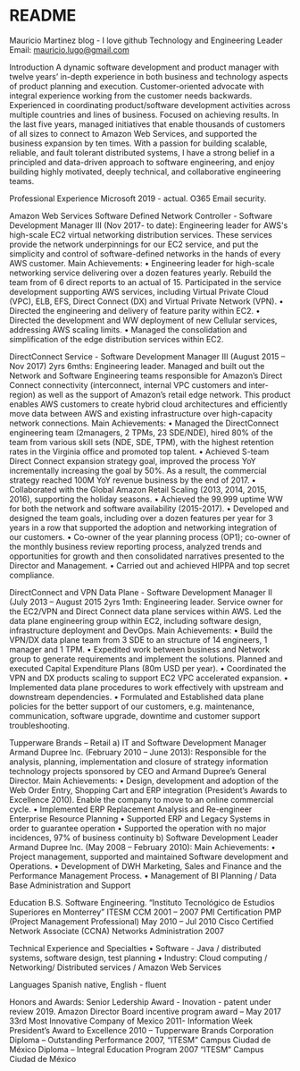 # README
Mauricio Martinez blog - I love github
Technology and Engineering Leader                                                               Email: mauricio.lugo@gmail.com

Introduction
A dynamic software development and product manager with twelve years’ in-depth experience in both business and
technology aspects of product planning and execution. Customer-oriented advocate with integral experience working
from the customer needs backwards. Experienced in coordinating product/software development activities across
multiple countries and lines of business. Focused on achieving results. In the last five years, managed initiatives that enable
thousands of customers of all sizes to connect to Amazon Web Services, and supported the business expansion by ten
times.
With a passion for building scalable, reliable, and fault tolerant distributed systems, I have a strong belief in a principled
and data-driven approach to software engineering, and enjoy building highly motivated, deeply technical, and
collaborative engineering teams.

Professional Experience
Microsoft 2019 - actual. 
O365 Email security. 

Amazon Web Services
Software Defined Network Controller - Software Development Manager III (Nov 2017- to date):
Engineering leader for AWS's high-scale EC2 virtual networking distribution services. These services provide the network
underpinnings for our EC2 service, and put the simplicity and control of software-defined networks in the hands of every
AWS customer.
Main Achievements:
• Engineering leader for high-scale networking service delivering over a dozen features yearly. Rebuild the team
from of 6 direct reports to an actual of 15. Participated in the service development supporting AWS services,
including Virtual Private Cloud (VPC), ELB, EFS, Direct Connect (DX) and Virtual Private Network (VPN).
• Directed the engineering and delivery of feature parity within EC2.
• Directed the development and WW deployment of new Cellular services, addressing AWS scaling limits.
• Managed the consolidation and simplification of the edge distribution services within EC2.

DirectConnect Service - Software Development Manager III (August 2015 – Nov 2017) 2yrs 6mths:
Engineering leader. Managed and built out the Network and Software Engineering teams responsible for Amazon’s
Direct Connect connectivity (interconnect, internal VPC customers and inter-region) as well as the support of Amazon’s
retail edge network. This product enables AWS customers to create hybrid cloud architectures and efficiently move data
between AWS and existing infrastructure over high-capacity network connections.
Main Achievements:
• Managed the DirectConnect engineering team (2managers, 2 TPMs, 23 SDE/NDE), hired 80% of the team from
various skill sets (NDE, SDE, TPM), with the highest retention rates in the Virginia office and promoted top talent.
• Achieved S-team Direct Connect expansion strategy goal, improved the process YoY incrementally increasing the
goal by 50%. As a result, the commercial strategy reached 100M YoY revenue business by the end of 2017.
• Collaborated with the Global Amazon Retail Scaling (2013, 2014, 2015, 2016), supporting the holiday seasons.
• Achieved the 99.999 uptime WW for both the network and software availability (2015-2017).
• Developed and designed the team goals, including over a dozen features per year for 3 years in a row that
supported the adoption and networking integration of our customers.
• Co-owner of the year planning process (OP1); co-owner of the monthly business review reporting process,
analyzed trends and opportunities for growth and then consolidated narratives presented to the Director and
Management.
• Carried out and achieved HIPPA and top secret compliance. 


DirectConnect and VPN Data Plane - Software Development Manager II (July 2013 – August 2015 2yrs 1mth:
Engineering leader. Service owner for the EC2/VPN and Direct Connect data plane services within AWS. Led the data
plane engineering group within EC2, including software design, infrastructure deployment and DevOps.
Main Achievements:
• Build the VPN/DX data plane team from 3 SDE to an structure of 14 engineers, 1 manager and 1 TPM.
• Expedited work between business and Network group to generate requirements and implement the solutions.
Planned and executed Capital Expenditure Plans (80m USD per year).
• Coordinated the VPN and DX products scaling to support EC2 VPC accelerated expansion.
• Implemented data plane procedures to work effectively with upstream and downstream dependencies.
• Formulated and Established data plane policies for the better support of our customers, e.g. maintenance,
communication, software upgrade, downtime and customer support troubleshooting.

Tupperware Brands – Retail
a) IT and Software Development Manager Armand Dupree Inc. (February 2010 – June 2013):
Responsible for the analysis, planning, implementation and closure of strategy information technology projects sponsored
by CEO and Armand Dupree’s General Director.
Main Achievements:
• Design, development and adoption of the Web Order Entry, Shopping Cart and ERP integration (President’s
Awards to Excellence 2010). Enable the company to move to an online commercial cycle.
• Implemented ERP Replacement Analysis and Re-engineer Enterprise Resource Planning
• Supported ERP and Legacy Systems in order to guarantee operation
• Supported the operation with no major incidences, 97% of business continuity
b) Software Development Leader Armand Dupree Inc. (May 2008 – February 2010):
Main Achievements:
• Project management, supported and maintained Software development and Operations.
• Development of DWH Marketing, Sales and Finance and the Performance Management Process.
• Management of BI Planning / Data Base Administration and Support

Education
B.S. Software Engineering. “Instituto Tecnológico de Estudios Superiores en Monterrey” ITESM CCM 2001 – 2007
PMI Certification PMP (Project Management Professional) May 2010 – Jul 2010
Cisco Certified Network Associate (CCNA) Networks Administration 2007

Technical Experience and Specialties
• Software - Java / distributed systems, software design, test planning
• Industry: Cloud computing / Networking/ Distributed services / Amazon Web Services

Languages
Spanish native, English - fluent

Honors and Awards:
Senior Ledership Award - Inovation - patent under review 2019.
Amazon Director Board incentive program award – May 2017
33rd Most Innovative Company of Mexico 2011- Information Week
President’s Award to Excellence 2010 – Tupperware Brands Corporation
Diploma – Outstanding Performance 2007, “ITESM” Campus Ciudad de México
Diploma – Integral Education Program 2007 “ITESM” Campus Ciudad de México
